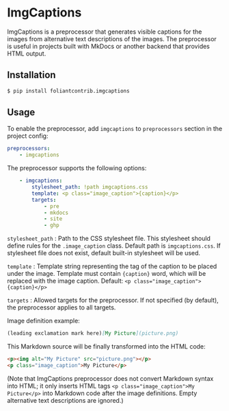 # ImgCaptions

ImgCaptions is a preprocessor that generates visible captions for the images from alternative text descriptions of the images. The preprocessor is useful in projects built with MkDocs or another backend that provides HTML output.

## Installation

```bash
$ pip install foliantcontrib.imgcaptions
```

## Usage

To enable the preprocessor, add `imgcaptions` to `preprocessors` section in the project config:

```yaml
preprocessors:
    - imgcaptions
```

The preprocessor supports the following options:

```yaml
    - imgcaptions:
        stylesheet_path: !path imgcaptions.css
        template: <p class="image_caption">{caption}</p>
        targets:
            - pre
            - mkdocs
            - site
            - ghp
```

`stylesheet_path`
:   Path to the CSS stylesheet file. This stylesheet should define rules for the `.image_caption` class. Default path is `imgcaptions.css`. If stylesheet file does not exist, default built-in stylesheet will be used.

`template`
:   Template string representing the tag of the caption to be placed under the image. Template must contain `{caption}` word, which will be replaced with the image caption. Default: `<p class="image_caption">{caption}</p>`

`targets`
:   Allowed targets for the preprocessor. If not specified (by default), the preprocessor applies to all targets.

Image definition example:

```markdown
(leading exclamation mark here)[My Picture](picture.png)
```

This Markdown source will be finally transformed into the HTML code:

```html
<p><img alt="My Picture" src="picture.png"></p>
<p class="image_caption">My Picture</p>
```

(Note that ImgCaptions preprocessor does not convert Markdown syntax into HTML; it only inserts HTML tags `<p class="image_caption">My Picture</p>` into Markdown code after the image definitions. Empty alternative text descriptions are ignored.)
